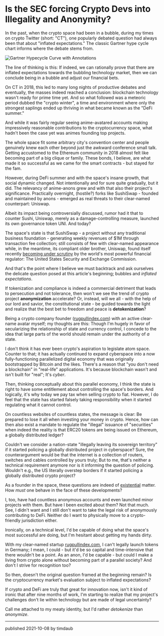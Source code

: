 # Is the SEC forcing Crypto Devs into Illegality and Anonymity?

In the past, when the crypto space had been in a bubble, during my times on
crypto Twitter (short: "CT"), one popularly debated question had always been
that about "inflated expectations." The classic Gartner hype cycle chart informs
where the debate stems from.

![Gartner Hypecycle Curve with Annotations](/assets/images/hypecycle.png)

The line of thinking is this: If indeed, we can rationally prove that there
are inflated expectations towards the bubbling technology market, then we can
conclude being in a bubble and adjust our financial bets.

On CT in 2018, this led to many long nights of productive debates and
eventually, the masses indeed reached a conclusion: blockchain technology
wasn't ready for prime time yet. And so what followed was a meteoric period
dubbed the "crypto winter", a time and environment where only the strongest
saplings ended up thriving in what became known as the "DeFi summer."

And while it was fairly regular seeing anime-avatared accounts making
impressively reasonable contributions to the cryptocurrency space, what hadn't
been the case yet was animes founding top projects.

The whole space fit some arbitrary city's convention center and people
genuinely knew each other beyond just the awkward conference small talk.
Getting accustomed to the Ethereum community in 2018 almost felt like
becoming part of a big clique or family. These bonds, I believe, are what made
it so successful as we came for the smart contracts - but stayed for the
fam.

However, during DeFi summer and with the space's insane growth, that social
dynamic changed. Not intentionally and for sure quite gradually, but it did.
The relevancy of anime-anons grew and with that also their project's
significance. Practically overnight, (hostile?) forks like SushiSwap - founded
and maintained by anons - emerged as real threats to their clear-named
counterpart: Uniswap.

Albeit its impact being controversially discussed, rumor had it that to counter
Sushi, Uniswap, merely as a damage-controlling measure, launched its own
governance token UNI. And today?

The space's state is that SushiSwap - a project without any traditional
business foundation - generating weekly revenues of $1M through transaction fee
collection; still consists of few with clear-named appearance while, in the
meantime, its compliant older brother, Uniswap, found itself recently [becoming
under
scrutiny](https://www.reuters.com/legal/litigation/us-sec-investigates-crypto-exchange-developer-uniswap-labs-wsj-2021-09-03/)
by the world's most powerful financial regulator: The United States Security
and Exchange Commission.

And that's the point where I believe we must backtrack and ask ourselves the
delicate question posed at this article's beginning; bubbles and _inflated
expectations_.

If tokenization and compliance is indeed a commercial detriment that leads to
persecution and not tolerance, then won't we see the trend of crypto project
**anonymization** accelerate? Or, instead, will we all - with the help of our
lord and savior, the constitutional state - be guided towards the light and
realize that the best bet to freedom and peace is **detokenization**?

Being a crypto company founder ([rugpullindex.com](https://rugpullindex.com))
with an active clear-name avatar myself; my thoughts are this: Though I'm
hugely in favor of secularizing the relationship of state and currency control,
I concede to the idea that large parts of the world should remain under the
authority of _a_ state.

I don't think it has ever been crypto's aspiration to legislate atom space.
Counter to that; it has actually continued to expand cyberspace into a now
fully-functioning parallelized digital economy that was originally bootstrapped
by Bitcoin and the likes. There's a reason that "you don't need a blockchain"
in "real-life" applications. It's because blockchain wasn't and isn't built for
"real"; It's _cyber_.

Then, thinking conceptually about this parallel economy, I think the state is
right to have some entitlement about controlling the space's borders. And
logically, it's why today we pay tax when selling crypto to fiat. However, I
do feel that the state has started falsely taking responsibility when it
started regulating what it cannot control.

On countless websites of countless states, the message is clear: Be prepared to
lose it all when investing your money in crypto. Hence, how can then also exist
a mandate to regulate the "illegal" issuance of "securities" when indeed the
reality is that ERC20 tokens are being issued on Ethereum, a globally
distributed ledger?

Couldn't we consider a nation-state "illegally leaving its sovereign territory"
if it started policing a globally distributed project in cyberspace? Sure, the
counterargument would be that the internet is a collection of routers, switches
and cables controlled by yours truly; But to me, that's neither a technical
requirement anymore nor is it informing the question of policing. Wouldn't
e.g., the US literally overstep borders if it started policing a globally
distributed crypto project?

As a founder in the space, these questions are indeed of
[existential](https://timdaub.github.io/2021/05/22/ethereum-layer2-scaling-rollups-dapps-sidechains/)
matter. How _must_ one behave in the face of these developments?

I, too, have had countless anonymous accounts and even launched minor projects
with them. But have I been excited about them? Not that much. See, I didn't
want and I still don't want to take the legal risk of anonymously contributing
to DeFi. Neither do I want to physically move to a crypto-friendly jurisdiction
either.

Ironically, on a technical level, I'd be capable of doing what the space's most
successful are doing, but I'm hesitant about getting my hands dirty.

With my clear-named startup [rugpullindex.com](https://rugpullindex.com), I
can't legally launch tokens in Germany; I mean, I could - but it'd be so
capital and time-intensive that there wouldn't be a point. As an anon, I'd be
capable - but could I make a living from crypto alone without becoming part of
a parallel society? And don't I strive for recognition too?

So then, doesn't the original question framed at the beginning remain? Is the
cryptocurrency market's evaluation subject to inflated expectations?

If crypto and DeFi are truly that great for innovation now, isn't it kind of
ironic that after nine months of work, I'm starting to realize that my
project's challenges don't lie within technology but are made of legal
uncertainty?

Call me attached to my meaty identity, but I'd rather _detokenize_ than
_anonymize_.

---

published 2021-10-08 by timdaub
